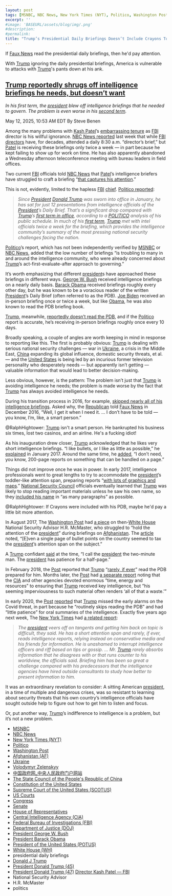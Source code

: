 ```yaml
---
layout: post
tags: [MSNBC, NBC News, New York Times (NYT), Politico, Washington Post, Afghanistan (AF), Ukraine, Volodymyr Zelenskyy, 中国政府网_中央人民政府门户网站, The State Council of the People’s Republic of China, Constitution of the United States, Supreme Court of the United States (SCOTUS), US Courts, Congress, Senate, House of Representatives, Central Intelligence Agency (CIA), Federal Bureau of Investigations (FBI), Department of Justice (DOJ), President George W. Bush, President Barack Obama, President of the United States (POTUS), White House (WH), presidential daily briefings, Donald J Trump, President Donald Trump (45), President Donald Trump (47), Director Kash Patel — FBI, National Security Advisor, H.R. McMaster, politics]
excerpt: ''
#image: 'BASEURL/assets/blog/img/.png'
#description:
#permalink:
title: "Trump’s Presidential Daily Briefings Doesn’t Include Crayons To Keep His Interest"
---
```


If [Faux News](https://www.foxnews.com/) read the presidential daily briefings, then he'd pay attention.

With [Trump](https://www.donaldjtrump.com/) ignoring the daily presidential briefings, America is vulnerable to attacks with [Trump](https://www.donaldjtrump.com/)'s pants down at his ank.

## [Trump reportedly shrugs off intelligence briefings he needs, but doesn’t want](https://www.msnbc.com/rachel-maddow-show/maddowblog/trump-reportedly-shrugs-intelligence-briefings-needs-doesnt-want-rcna206248)

*In his first term, the [president](https://www.whitehouse.gov/) blew off intelligence briefings that he needed to govern. The problem is even worse in his [second term](https://www.whitehouse.gov/).*

May 12, 2025, 10:53 AM EDT
By Steve Benen

Among the many problems with [Kash Patel](https://www.fbi.gov/about/leadership-and-structure/director-patel)’s [embarrassing tenure](https://www.msnbc.com/rachel-maddow-show/maddowblog/hint-independence-fbis-kash-patel-falls-back-line-trumps-agenda-rcna205865) as [FBI](https://www.fbi.gov/) director is his willful ignorance. [NBC News reported](https://www.nbcnews.com/politics/national-security/kash-patels-new-way-leading-fbi-fewer-morning-intel-briefings-sports-e-rcna202865) last week that while [FBI](https://.fbi.gov/) [directors](https://www.fbi.gov/about/leadership-and-structure/director-patel) have, for decades, attended a daily 8:30 a.m. “director’s brief,” but [Patel](https://www.fbi.gov/about/leadership-and-structure/director-patel) is receiving these briefings only twice a week — in part because he kept failing to show up for work on time. He has also apparently abandoned a Wednesday afternoon teleconference meeting with bureau leaders in field offices.

Two current [FBI](https://www.fbi.gov/) officials told [NBC News](https://www.nbcnews.com/) that [Patel](https://www.fbi.gov/about/leadership-and-structure/director-patel)’s intelligence briefers have struggled to craft a briefing “[that captures his attention](https://www.nbcnews.com/politics/national-security/kash-patels-new-way-leading-fbi-fewer-morning-intel-briefings-sports-e-rcna202865).”

This is not, evidently, limited to the hapless [FBI](https://www.fbi.gov/) [chief](https://www.fbi.gov/about/leadership-and-structure/director-patel). [Politico reported](https://www.politico.com/news/2025/05/09/trump-intelligence-briefing-frequency-00338946):

> *Since [President](https://www.whitehouse.gov/) [Donald Trump](https://www.donaldjtrump.com/) was sworn into office in January, he has sat for just 12 presentations from intelligence officials of the [President](https://www.whitehouse.gov/)’s Daily Brief. That’s a significant drop compared with [Trump](https://www.donaldjtrump.com/)’s [first term in office](https://trumpwhitehouse.archives.gov/), according to a [POLITICO](https://www.politico.com/) analysis of his public schedule. In much of his [first term](https://trumpwhitehouse.archives.gov/), [Trump](https://www.donaldjtrump.com/) met with intel officials twice a week for the briefing, which provides the intelligence community’s summary of the most pressing national security challenges facing the nation.*

[Politico](https://www.politico.com/)’s report, which has not been independently verified by [MSNBC](https;//www.msnbc.com/) or [NBC News](https://www.nbcnews.com/), added that the low number of briefings “is troubling to many in and around the intelligence community, who were already concerned about [Trump](https://www.donaldjtrump.com/)’s act-first-evaluate-after approach to governing.”

It’s worth emphasizing that different [president](https://www.whitehouse.gov/)s have approached these briefings in different ways. [George W. Bush](https://georgewbush-whitehouse.archives.gov/president/) received intelligence briefings on a nearly daily basis. [Barack Obama](https://obamawhitehouse.archives.gov/) received briefings roughly every other day, but he was known to be a voracious reader of the written [President](https://www.whitehouse.gov/)’s Daily Brief (often referred to as the PDB). [Joe Biden](https://bidenwhitehouse.archives.gov/) received an in-person briefing once or twice a week, but like [Obama](https://obamawhitehouse.archives.gov/), he was also known to read the PDB briefing book.

[Trump](https://www.donaldjtrump.com/), meanwhile, [reportedly doesn’t read the PDB](https://www.washingtonpost.com/politics/breaking-with-tradition-trump-skips-[president](https://www.whitehouse.gov/)s-written-intelligence-report-for-oral-briefings/2018/02/09/b7ba569e-0c52-11e8-95a5-c396801049ef_story.html), and if the [Politico](https://www.whitehouse.gov/) report is accurate, he’s receiving in-person briefings roughly once every 10 days.

Broadly speaking, a couple of angles are worth keeping in mind in response to reporting like this. The first is probably obvious: [Trump](https://www.donaldjtrump.com/) is dealing with serious national security challenges — war in [Ukraine](https://www.gov.ua/), a crisis in the Middle East, [China](https://www.gov.cn/) expanding its global influence, domestic security threats, et al. — and the [United States](https://www.usa.gov/) is being led by an incurious former television personality who desperately needs — but apparently isn’t getting — valuable information that would lead to better decision-making.

Less obvious, however, is the pattern: The problem isn’t just that [Trump](https://www.donaldjtrump.com/) is avoiding intelligence he needs; the problem is made worse by the fact that [Trump](https://www.donaldjtrump.com/) has always avoided intelligence he needs.

During his transition process in 2016, for example, [skipped nearly all of his intelligence briefings](http://www.msnbc.com/rachel-maddow-show/trump-skips-intel-briefings-questions-intensify). Asked why, the [Republican](https://www.gop.com/) told [Faux News](https://www.foxnews.com/) in December 2016, “Well, I get it when I need it. ... I don’t have to be told — you know, I’m, like, a smart person.”

@RalphHightower: [Trump](https://www.donaldjtrump.com/) isn't a smart person. He bankrupted his business six times, lost two casinos, and an airline. He's a fucking idiot!

As his inauguration drew closer, [Trump](https://www.donaldjtrump.com/) acknowledged that he likes very short intelligence briefings. “I like bullets, or I like as little as possible,” he [explained](http://www.msnbc.com/rachel-maddow-show/intelligence-briefings-trump-prefers-little-possible) in January 2017. Around the same time, he [added](https://www.washingtonpost.com/politics/2020/04/28/trumps-allergy-intelligence-details-come-into-full-focus-coronavirus-response/), “I don’t need, you know, 200-page reports on something that can be handled on a page.”

Things did not improve once he was in power. In early 2017, intelligence professionals went to great lengths to try to accommodate the [president](https://www.whitehouse.gov/)’s toddler-like attention span, preparing reports “[with lots of graphics and maps](https://www.nytimes.com/2017/02/12/us/politics/national-security-council-turmoil.html).” [National Security Council](https://www.whitehouse.gov/nsc/) officials eventually learned that [Trump](https://www.donaldjtrump.com/) was likely to stop reading important materials unless he saw his own name, so they [included his name](http://www.msnbc.com/rachel-maddow-show/national-security-officials-try-accommodate-trumps-attributes) in “as many paragraphs” as possible.

@RalphHightower: If Crayons were included with his PDB, maybe he'd pay a little bit more attention.

In August 2017, The [Washington Post](https://www.washingtonpost.com/) had [a piece](https://www.washingtonpost.com/world/national-security/the-fight-over-trumps-afghan-policy-has-become-an-argument-over-the-meaning-of-america-first/2017/08/04/f2790c80-785f-11e7-8f39-eeb7d3a2d304_story.html) on then-[White House](https://www.whitehouse.gov/) National Security Advisor H.R. McMaster, who struggled to “hold the attention of the [president](https://www.whitehouse.gov/)” during briefings on [Afghanistan](https://moi.gov.af/). The [article](https://www.washingtonpost.com/world/national-security/the-fight-over-trumps-afghan-policy-has-become-an-argument-over-the-meaning-of-america-first/2017/08/04/f2790c80-785f-11e7-8f39-eeb7d3a2d304_story.html) noted, “[E]ven a single page of bullet points on the country seemed to tax the [president](https://www.whitehouse.gov/)’s attention span on the subject.”

A [Trump](https://www.donaldjtrump.com/) confidant [said](https://www.washingtonpost.com/world/national-security/the-fight-over-trumps-afghan-policy-has-become-an-argument-over-the-meaning-of-america-first/2017/08/04/f2790c80-785f-11e7-8f39-eeb7d3a2d304_story.html) at the time, “I call the [president](https://www.whitehouse.gov/) the two-minute man. The [president](https://www.whitehouse.gov/) has patience for a half-page.”

In February 2018, the [Post](https://www.washingtonpost.com/) reported that [Trump](https://www.donaldjtrump.com/) “[rarely, if ever](https://www.washingtonpost.com/politics/breaking-with-tradition-trump-skips-[president](https://www.whitehouse.gov/)s-written-intelligence-report-for-oral-briefings/2018/02/09/b7ba569e-0c52-11e8-95a5-c396801049ef_story.html)” read the PDB prepared for him. Months later, the [Post](https://www.washingtonpost.com/) had [a separate report](https://www.washingtonpost.com/world/national-security/gap-continues-to-widen-between-trump-and-intelligence-community-on-key-issues/2018/12/11/23a02cb0-f8db-11e8-863c-9e2f864d47e7_story.html) noting that the [CIA](https://www.cia.gov/) and other agencies devoted enormous “time, energy and resources” to ensuring that [Trump](https://www.donaldjtrump.com/) received key intelligence, but “his seeming imperviousness to such material often renders ‘all of that a waste.’”

In early 2020, the [Post](https://www.washingtonpost.com/) [reported](https://www.washingtonpost.com/national-security/[president](https://www.whitehouse.gov/)s-intelligence-briefing-book-repeatedly-cited-virus-threat/2020/04/27/ca66949a-8885-11ea-ac8a-fe9b8088e101_story.html) that [Trump](https://www.donaldjtrump.com/) missed the early alarms on the Covid threat, in part because he “routinely skips reading the PDB” and had “little patience” for oral summaries of the intelligence. Exactly five years ago next week, The [New York Times](https://www.nytimes.com/) had [a related report](https://www.nytimes.com/2020/05/21/us/politics/[president](https://www.whitehouse.gov/)s-daily-brief-trump.html):

> *The [president](https://www.whitehouse.gov/) veers off on tangents and getting him back on topic is difficult, they said. He has a short attention span and rarely, if ever, reads intelligence reports, relying instead on conservative media and his friends for information. He is unashamed to interrupt intelligence officers and riff based on tips or gossip. ... Mr. [Trump](https://www.donaldjtrump.com/) rarely absorbs information that he disagrees with or that runs counter to his worldview, the officials said. Briefing him has been so great a challenge compared with his predecessors that the intelligence agencies have hired outside consultants to study how better to present information to him.*

It was an extraordinary revelation to consider: A sitting American [president](https://www.whitehouse.gov/), in a time of multiple and dangerous crises, was so resistant to learning about security threats that his own country’s intelligence officials have sought outside help to figure out how to get him to listen and focus.

Or, put another way, [Trump](https://www.donaldjtrump.com/)’s indifference to intelligence is a problem, but it’s not a new problem.

- [MSNBC](https://www.msnbc.com/)
- [NBC News](https://www.nbcnews.com/)
- [New York Times (NYT)](https://www.nytimes.com/)
- [Politico](https://www.politico.com/)
- [Washington Post](https://www.washingtonpost.com/)
- [Afghanistan (AF)](https://moi.gov.af/)
- [Ukraine](https://www.gov.ua/)
- [Volodymyr Zelenskyy](https://www.president.gov.ua/)
- [中国政府网_中央人民政府门户网站](https://www.gov.cn/)
- [The State Council of the People's Republic of China](https://english.www.gov.cn/)
- [Constitution of the United States](https://constitution.congress.gov/)
- [Supreme Court of the United States (SCOTUS)](https://www.supremecourt.gov/)
- [US Courts](https://www.uscourts.gov/)
- [Congress](https://www.congress.gov/)
- [Senate](https://www.senate.gov/)
- [House of Representatives](https://www.house.gov/)
- [Central Intelligence Agency (CIA)](https://www.cia.gov/)
- [Federal Bureau of Investigations (FBI)](https://www.fbi.gov/)
- [Department of Justice (DOJ)](https://www.justice.gov/)
- [President George W. Bush](https://georgewbush-whitehouse.archives.gov/president/)
- [President Barack Obama](https://obamawhitehouse.archives.gov/)
- [President of the United States (POTUS)](https://www.whitehouse.gov/)
- [White House (WH)](https://www.whitehouse.gov/)
- presidential daily briefings 
- [Donald J Trump](https://www.whitehouse.gov/)
- [President Donald Trump (45)](https://trumpwhitehouse.archives.gov/)
- [President Donald Trump (47)](https://www.whitehouse.gov/)
[Director Kash Patel — FBI](https://www.fbi.gov/about/leadership-and-structure/director-patel)
- National Security Advisor
- H.R. McMaster
- politics 
